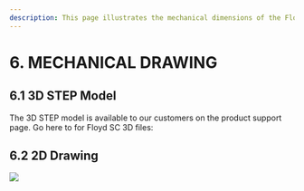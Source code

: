 ```yaml
---
description: This page illustrates the mechanical dimensions of the Floyd SC carrier card
---
```


# 6. MECHANICAL DRAWING

## 6.1 3D STEP Model <a href="#id-7-1-3d-step-model" id="id-7-1-3d-step-model"></a>

‌The 3D STEP model is available to our customers on the product support page. Go here to for Floyd SC 3D files:‌

## 6.2 2D Drawing <a href="#id-7-2-2d-drawing" id="id-7-2-2d-drawing"></a>

![](broken-reference)




